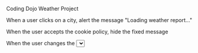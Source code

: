 Coding Dojo Weather Project

When a user clicks on a city, alert the message "Loading weather report..."

When the user accepts the cookie policy, hide the fixed message

When the user changes the <select> convert the temperatures from Celsius to Fahrenheit
